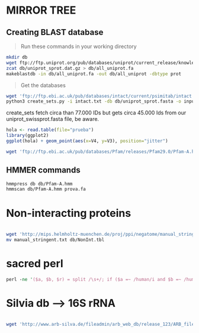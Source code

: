 # MIRROR TREE

## Creating BLAST database

> Run these commands in your working directory

```sh
mkdir db
wget ftp://ftp.uniprot.org/pub/databases/uniprot/current_release/knowledgebase/complete/uniprot_sprot.fasta.gz -O db/uniprot_sprot.dat.gz
zcat db/uniprot_sprot.dat.gz > db/all_uniprot.fa
makeblastdb -in db/all_uniprot.fa -out db/all_uniprot -dbtype prot
```


> Get the databases
```sh
wget 'ftp://ftp.ebi.ac.uk/pub/databases/intact/current/psimitab/intact.txt'
python3 create_sets.py -i intact.txt -db db/uniprot_sprot.fasta -o input.fasta
```

create_sets fetch circa than 77.000 IDs but gets circa 45.000 Ids from our uniprot_swissprot.fasta file, be aware. 




```r
hola <- read.table(file="prueba")
library(ggplot2)
ggplot(hola) + geom_point(aes(x=V4, y=V3), position="jitter")
```

```sh
wget 'ftp://ftp.ebi.ac.uk/pub/databases/Pfam/releases/Pfam29.0/Pfam-A.hmm.gz'
```

## HMMER commands

```sh
hmmpress db db/Pfam-A.hmm
hmmscan db/Pfam-A.hmm prova.fa


```

# Non-interacting proteins
```sh
 
wget 'http://mips.helmholtz-muenchen.de/proj/ppi/negatome/manual_stringent.txt'
mv manual_stringent.txt db/NonInt.tbl

```



# sacred perl

```perl
perl -ne '($a, $b, $r) = split /\s+/; if ($a =~ /human/i and $b =~ /human/i) {chomp; print "$_ NO\n";}' prova_noint.out > OUT_NO.txt


```

# Silvia db --> 16S rRNA

```sh

wget 'http://www.arb-silva.de/fileadmin/arb_web_db/release_123/ARB_files/SSURef_NR99_123_SILVA_12_07_15_opt.arb.tgz'

```